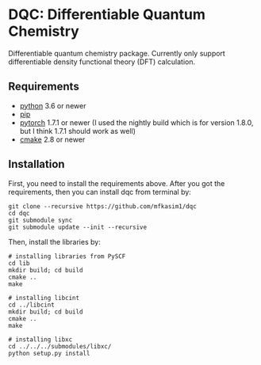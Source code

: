 # DQC: Differentiable Quantum Chemistry

Differentiable quantum chemistry package.
Currently only support differentiable density functional theory (DFT) calculation.

## Requirements

* [python](https://www.python.org) 3.6 or newer
* [pip](https://pip.pypa.io/en/stable/installing/)
* [pytorch](https://pytorch.org) 1.7.1 or newer (I used the nightly build which is for
  version 1.8.0, but I think 1.7.1 should work as well)
* [cmake](https://cmake.org/) 2.8 or newer

## Installation

First, you need to install the requirements above.
After you got the requirements, then you can install dqc from terminal by:

    git clone --recursive https://github.com/mfkasim1/dqc
    cd dqc
    git submodule sync
    git submodule update --init --recursive

Then, install the libraries by:

    # installing libraries from PySCF
    cd lib
    mkdir build; cd build
    cmake ..
    make

    # installing libcint
    cd ../libcint
    mkdir build; cd build
    cmake ..
    make

    # installing libxc
    cd ../../../submodules/libxc/
    python setup.py install
